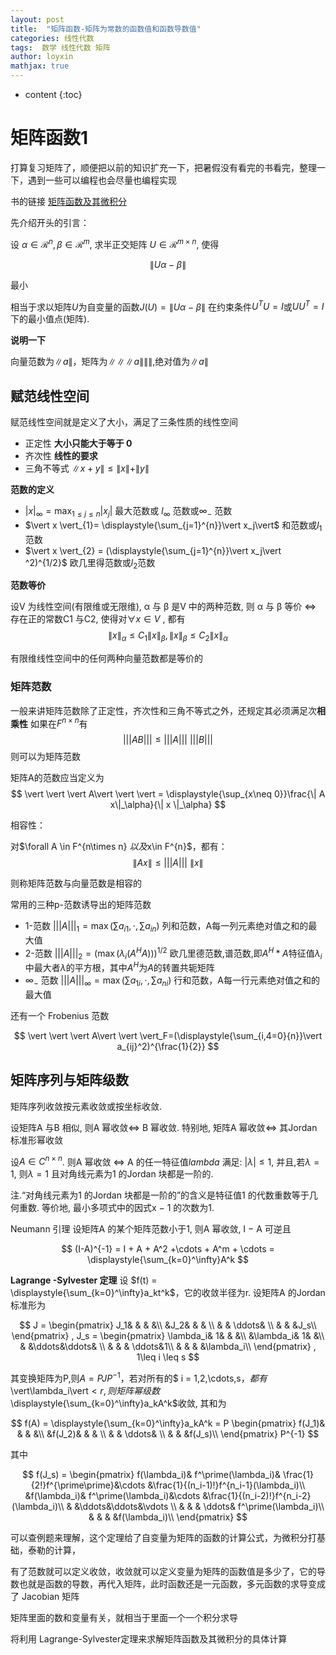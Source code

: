 ```yaml
---
layout: post
title:  "矩阵函数-矩阵为常数的函数值和函数导数值"
categories: 线性代数
tags:  数学 线性代数 矩阵
author: loyxin
mathjax: true
---
```


* content
{:toc}

# 矩阵函数1
打算复习矩阵了，顺便把以前的知识扩充一下，把暑假没有看完的书看完，整理一下，遇到一些可以编程也会尽量也编程实现

书的链接
[矩阵函数及其微积分](http://ow3kig4i4.bkt.clouddn.com/blog/pdf/matrix_function.pdf)

先介绍开头的引言：

设 $\alpha\in\mathcal{R}^n,\beta\in \mathcal{R}^m$, 求半正交矩阵 $U\in \mathcal{R}^{m\times n}$, 使得

$$
\|U\alpha-\beta\|
$$

最小

相当于求以矩阵$U$为自变量的函数$J(U) = \| Uα − β\|$ 在约束条件$U^TU = I$或$UU^T = I$下的最小值点(矩阵).

**说明一下**

向量范数为$\| a \|$，矩阵为$\|\|\|a\|\|\|$,绝对值为$\| a \|$

## 赋范线性空间
赋范线性空间就是定义了大小，满足了三条性质的线性空间
- 正定性 **大小只能大于等于 0**
- 齐次性 **线性的要求**
- 三角不等式 $\| x +y \| \leq \| x \| + \| y \|$

**范数的定义**
-  $\vert x \vert_{\infty} = \displaystyle{\max_{1\leq j \leq n}} \vert x_j \vert$ 最大范数或 $l_{\infty}$ 范数或$\infty_-$ 范数
-  $\vert x \vert_{1}= \displaystyle{\sum_{j=1}^{n}}\vert x_j\vert$  和范数或$l_1$范数
-  $\vert x \vert_{2} = (\displaystyle{\sum_{j=1}^{n}}\vert x_j\vert ^2)^{1/2}$   欧几里得范数或$l_2$范数

**范数等价**

设V 为线性空间(有限维或无限维), α 与 β 是V 中的两种范数, 则 α 与 β 等价 $\Longleftrightarrow$ 存在正的常数C1 与C2, 使得对$\forall x \in V$ , 都有
$$
\| x \|_\alpha \leq C_1\| x \|_\beta, \| x \|_\beta \leq C_2 \| x \|_\alpha
$$

有限维线性空间中的任何两种向量范数都是等价的

### 矩阵范数
一般来讲矩阵范数除了正定性，齐次性和三角不等式之外，还规定其必须满足次**相乘性**
如果在$F^{n\times n}$有
$$
\vert \vert \vert AB\vert\vert\vert \leq \vert\vert\vert A \vert\vert\vert \ \vert\vert\vert B \vert\vert\vert
$$
则可以为矩阵范数

矩阵A的范数应当定义为
$$
\vert \vert \vert A\vert \vert \vert  = \displaystyle{\sup_{x\neq 0}}\frac{\| A x\|_\alpha}{\| x \|_\alpha}
$$

相容性：

对$\forall A \in F^{n\times n} $以及$x\in F^{n}$，都有：
$$
\| A x\| \leq \vert \vert \vert A\vert \vert \vert \  \| x\|
$$

则称矩阵范数与向量范数是相容的

常用的三种p-范数诱导出的矩阵范数

- 1-范数 $\vert \vert \vert A\vert \vert \vert_1=\max(\sum{a_{i1}},\cdot,\sum{a_{in}})$ 列和范数，A每一列元素绝对值之和的最大值
- 2-范数 $\vert \vert \vert  A\vert \vert \vert_{2}=(\max(\lambda_{i}(A^H A)))^{1/2}$ 欧几里德范数,谱范数,即$A^H*A$特征值$\lambda_i$中最大者$\lambda$的平方根，其中$A^H$为$A$的转置共轭矩阵
- $\infty_-$ 范数 $\vert \vert \vert A\vert \vert \vert_\infty=\max(\sum{a_{1i}},\cdot,\sum{a_{ni}})$ 行和范数，A每一行元素绝对值之和的最大值

还有一个 Frobenius 范数

$$
\vert \vert \vert A\vert \vert \vert_F=(\displaystyle{\sum_{i,4=0}{n}}\vert a_{ij}^2)^{\frac{1}{2}}
$$

## 矩阵序列与矩阵级数

矩阵序列收敛按元素收敛或按坐标收敛.

设矩阵A 与B 相似, 则A 幂收敛$\Longleftrightarrow$ B 幂收敛. 特别地, 矩阵A 幂收敛$\Longleftrightarrow$ 其Jordan 标准形幂收敛

设$A\in C^{n\times n}$. 则A 幂收敛 $\Longleftrightarrow$ A 的任一特征值$lambda$ 满足: $\vert\lambda\vert\leq 1$, 并且,若$\lambda = 1$, 则$\lambda =1$ 且对角线元素为1 的Jordan 块都是一阶的.

注.“对角线元素为1 的Jordan 块都是一阶的”的含义是特征值1 的代数重数等于几何重数. 等价地, 最小多项式中的因式x − 1 的次数为1.

Neumann 引理 设矩阵A 的某个矩阵范数小于1, 则A 幂收敛, I − A 可逆且

$$
(I-A)^{-1} = I + A + A^2 +\cdots + A^m + \cdots = \displaystyle{\sum_{k=0}^\infty}A^k
$$

**Lagrange -Sylvester 定理** 设 $f(t) = \displaystyle{\sum_{k=0}^\infty}a_kt^k$，它的收敛半径为r. 设矩阵A 的Jordan 标准形为

$$
J =
\begin{pmatrix}
  J_1& & & &\\
   &J_2& & &  \\
   & & \ddots& \\
   & & &J_s\\
\end{pmatrix}
,
J_s = 
\begin{pmatrix}
\lambda_i& 1& & &\\
&\lambda_i& 1& &\\
& &\ddots&\ddots& \\
& & & \ddots&1\\
& & & &\lambda_i\\
\end{pmatrix}
,
1\leq i \leq s
$$

其变换矩阵为P,则$A=PJP^{-1}$，若对所有的$ i = 1,2,\cdots,s$，都有$\vert\lambda_i\vert$<r,则矩阵幂级数$\displaystyle{\sum_{k=0}^\infty}a_kA^k$收敛, 其和为

$$
f(A) = \displaystyle{\sum_{k=0}^\infty}a_kA^k = P 
\begin{pmatrix}
  f(J_1)& & & &\\
   &f(J_2)& & &  \\
   & & \ddots& \\
   & & &f(J_s)\\
\end{pmatrix}
P^{-1}
$$

其中

$$
f(J_s) = 
\begin{pmatrix}
f(\lambda_i)& f^\prime(\lambda_i)& \frac{1}{2!}f^{\prime\prime}&\cdots &\frac{1}{(n_i-1)!}f^{n_i-1}(\lambda_i)\\
&f(\lambda_i)& f^\prime(\lambda_i)&\cdots &\frac{1}{(n_i-2)!}f^{n_i-2}(\lambda_i)\\
& &\ddots&\ddots&\vdots \\
& & & \ddots& f^\prime(\lambda_i)\\
& & & &f(\lambda_i)\\
\end{pmatrix}
$$

可以查例题来理解，这个定理给了自变量为矩阵的函数的计算公式，为微积分打基础，泰勒的计算，

有了范数就可以定义收敛，收敛就可以定义变量为矩阵的函数值是多少了，它的导数也就是函数的导数，再代入矩阵，此时函数还是一元函数，多元函数的求导变成了 Jacobian 矩阵

矩阵里面的数和变量有关，就相当于里面一个一个积分求导

将利用 Lagrange-Sylvester定理来求解矩阵函数及其微积分的具体计算